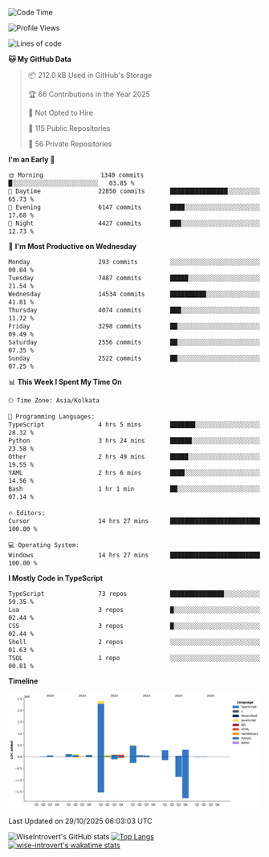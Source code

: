 <!--START_SECTION:waka-->
![Code Time](http://img.shields.io/badge/Code%20Time-4%2C420%20hrs%2017%20mins-blue)

![Profile Views](http://img.shields.io/badge/Profile%20Views-0-blue)

![Lines of code](https://img.shields.io/badge/From%20Hello%20World%20I%27ve%20Written-4.3%20million%20lines%20of%20code-blue)

**🐱 My GitHub Data** 

> 📦 212.0 kB Used in GitHub's Storage 
 > 
> 🏆 66 Contributions in the Year 2025
 > 
> 🚫 Not Opted to Hire
 > 
> 📜 115 Public Repositories 
 > 
> 🔑 56 Private Repositories 
 > 
**I'm an Early 🐤** 

```text
🌞 Morning                1340 commits        █░░░░░░░░░░░░░░░░░░░░░░░░   03.85 % 
🌆 Daytime                22850 commits       ████████████████░░░░░░░░░   65.73 % 
🌃 Evening                6147 commits        ████░░░░░░░░░░░░░░░░░░░░░   17.68 % 
🌙 Night                  4427 commits        ███░░░░░░░░░░░░░░░░░░░░░░   12.73 % 
```
📅 **I'm Most Productive on Wednesday** 

```text
Monday                   293 commits         ░░░░░░░░░░░░░░░░░░░░░░░░░   00.84 % 
Tuesday                  7487 commits        █████░░░░░░░░░░░░░░░░░░░░   21.54 % 
Wednesday                14534 commits       ██████████░░░░░░░░░░░░░░░   41.81 % 
Thursday                 4074 commits        ███░░░░░░░░░░░░░░░░░░░░░░   11.72 % 
Friday                   3298 commits        ██░░░░░░░░░░░░░░░░░░░░░░░   09.49 % 
Saturday                 2556 commits        ██░░░░░░░░░░░░░░░░░░░░░░░   07.35 % 
Sunday                   2522 commits        ██░░░░░░░░░░░░░░░░░░░░░░░   07.25 % 
```


📊 **This Week I Spent My Time On** 

```text
🕑︎ Time Zone: Asia/Kolkata

💬 Programming Languages: 
TypeScript               4 hrs 5 mins        ███████░░░░░░░░░░░░░░░░░░   28.32 % 
Python                   3 hrs 24 mins       ██████░░░░░░░░░░░░░░░░░░░   23.58 % 
Other                    2 hrs 49 mins       █████░░░░░░░░░░░░░░░░░░░░   19.55 % 
YAML                     2 hrs 6 mins        ████░░░░░░░░░░░░░░░░░░░░░   14.56 % 
Bash                     1 hr 1 min          ██░░░░░░░░░░░░░░░░░░░░░░░   07.14 % 

🔥 Editors: 
Cursor                   14 hrs 27 mins      █████████████████████████   100.00 % 

💻 Operating System: 
Windows                  14 hrs 27 mins      █████████████████████████   100.00 % 
```

**I Mostly Code in TypeScript** 

```text
TypeScript               73 repos            ███████████████░░░░░░░░░░   59.35 % 
Lua                      3 repos             █░░░░░░░░░░░░░░░░░░░░░░░░   02.44 % 
CSS                      3 repos             █░░░░░░░░░░░░░░░░░░░░░░░░   02.44 % 
Shell                    2 repos             ░░░░░░░░░░░░░░░░░░░░░░░░░   01.63 % 
TSQL                     1 repo              ░░░░░░░░░░░░░░░░░░░░░░░░░   00.81 % 
```



**Timeline**

![Lines of Code chart](https://raw.githubusercontent.com/wise-introvert/wise-introvert/master/assets/bar_graph.png)


 Last Updated on 29/10/2025 06:03:03 UTC
<!--END_SECTION:waka-->

![WiseIntrovert's GitHub stats](https://github-readme-stats.vercel.app/api?username=wise-introvert&count_private=true&show_icons=true)
[![Top Langs](https://github-readme-stats.vercel.app/api/top-langs/?username=wise-introvert&langs_count=10)](https://github.com/anuraghazra/github-readme-stats)
[![wise-introvert's wakatime stats](https://github-readme-stats.vercel.app/api/wakatime?username=wiseintrovert)](https://github.com/anuraghazra/github-readme-stats)

